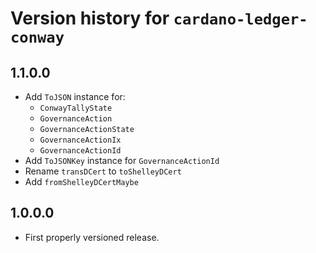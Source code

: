 # Version history for `cardano-ledger-conway`

## 1.1.0.0

* Add `ToJSON` instance for:
  * `ConwayTallyState`
  * `GovernanceAction`
  * `GovernanceActionState`
  * `GovernanceActionIx`
  * `GovernanceActionId`
* Add `ToJSONKey` instance for `GovernanceActionId`
* Rename `transDCert` to `toShelleyDCert`
* Add `fromShelleyDCertMaybe`

## 1.0.0.0

* First properly versioned release.
